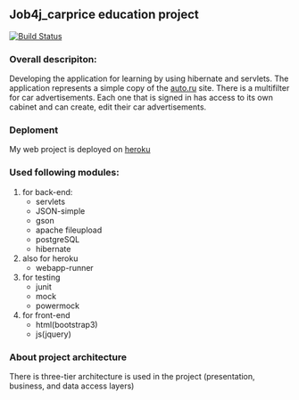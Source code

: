 ## Job4j_carprice education project

[![Build Status](https://travis-ci.org/Tiunchik/job4j_carprice.svg?branch=autoADbranch)](https://travis-ci.org/Tiunchik/job4j_carprice)

### Overall descripiton:
Developing the application for learning by using hibernate and servlets. The application represents a simple copy of the [auto.ru](https://auto.ru/) site.
There is a multifilter for car advertisements. Each one that is signed in has access to its own cabinet and can create, edit their car advertisements.

### Deploment
My web project is deployed on [heroku](https://first-car-attempt-app.herokuapp.com/main)

### Used following modules:
 1. for back-end:
    * servlets
     * JSON-simple
     * gson
     * apache fileupload
     * postgreSQL
    * hibernate
 2. also for heroku 
    * webapp-runner
 3. for testing
    * junit
    * mock
    * powermock
 4. for front-end
    * html(bootstrap3)
    * js(jquery)

### About project architecture

There is  three-tier architecture is used in the project (presentation, business, and data access layers)
